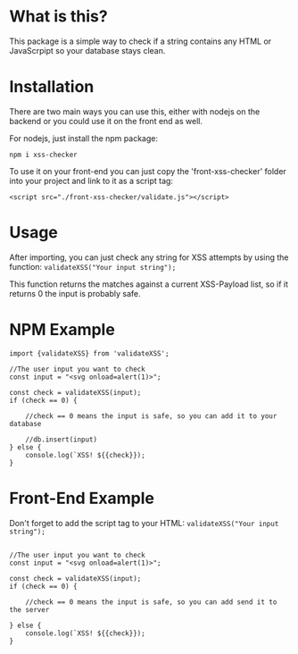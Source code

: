 # What is this?

This package is a simple way to check if a string contains any HTML or JavaScrpipt so your database stays clean.

# Installation

There are two main ways you can use this, either with nodejs on the backend or you could use it on the front end as well.

For nodejs, just install the npm package:

`npm i xss-checker`


To use it on your front-end you can just copy the 'front-xss-checker' folder into your project and link to it as a script tag:

`<script src="./front-xss-checker/validate.js"></script>`


# Usage

After importing, you can just check any string for XSS attempts by using the function:
`validateXSS("Your input string");`

This function returns the matches against a current XSS-Payload list, so if it returns 0 the input is probably safe.


# NPM Example

```
import {validateXSS} from 'validateXSS';

//The user input you want to check
const input = "<svg onload=alert(1)>";

const check = validateXSS(input);
if (check == 0) {

    //check == 0 means the input is safe, so you can add it to your database

    //db.insert(input)
} else {
    console.log(`XSS! ${{check}});
}

```



# Front-End Example

Don't forget to add the script tag to your HTML:
`validateXSS("Your input string");`


```

//The user input you want to check
const input = "<svg onload=alert(1)>";

const check = validateXSS(input);
if (check == 0) {

    //check == 0 means the input is safe, so you can add send it to the server

} else {
    console.log(`XSS! ${{check}});
}

```
